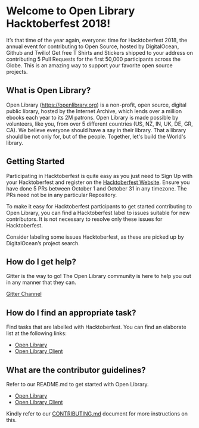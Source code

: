# Welcome to Open Library Hacktoberfest 2018!

It’s that time of the year again, everyone: time for Hacktoberfest 2018, the annual event for contributing to Open Source, hosted by DigitalOcean, Github and Twilio! Get free T Shirts and Stickers shipped to your address on contributing 5 Pull Requests for the first 50,000 participants across the Globe. This is an amazing way to support your favorite open source projects.

## What is Open Library?

Open Library (https://openlibrary.org) is a non-profit, open source, digital public library, hosted by the Internet Archive, which lends over a million ebooks each year to its 2M patrons. Open Library is made possible by volunteers, like you, from over 5 different countries (US, NZ, IN, UK, DE, GR, CA). We believe everyone should have a say in their library. That a library should be not only for, but of the people. Together, let's build the World's library.

## Getting Started

Participating in Hacktoberfest is quite easy as you just need to Sign Up with your Hacktoberfest and register on the [Hacktoberfest Website](https://hacktoberfest.digitalocean.com/sign_up/register). Ensure you have done 5 PRs between October 1 and October 31 in any timezone. The PRs need not be in any particular Repository.

To make it easy for Hacktoberfest participants to get started contributing to Open Library, you can find a Hacktoberfest label to issues suitable for new contributors. It is not necessary to resolve only these issues for Hacktoberfest.

Consider labeling some issues Hacktoberfest, as these are picked up by DigitalOcean’s project search. 

## How do I get help?

Gitter is the way to go! The Open Library community is here to help you out in any manner that they can. 

[Gitter Channel](https://gitter.im/theopenlibrary/Lobby)

## How do I find an appropriate task?

Find tasks that are labelled with Hacktoberfest. You can find an elaborate list at the following links:
- [Open Library](https://github.com/internetarchive/openlibrary/issues?q=is%3Aopen+is%3Aissue+label%3AHacktoberfest)
- [Open Library Client](https://github.com/internetarchive/openlibrary-client/issues?q=is%3Aopen+is%3Aissue+label%3AHacktoberfest)

## What are the contributor guidelines?

Refer to our README.md to get started with Open Library.

- [Open Library](https://github.com/internetarchive/openlibrary/blob/master/Readme.md)
- [Open Library Client](https://github.com/internetarchive/openlibrary-client/blob/master/README.md)

Kindly refer to our [CONTRIBUTING.md](https://github.com/internetarchive/openlibrary/blob/master/CONTRIBUTING.md) document for more instructions on this.